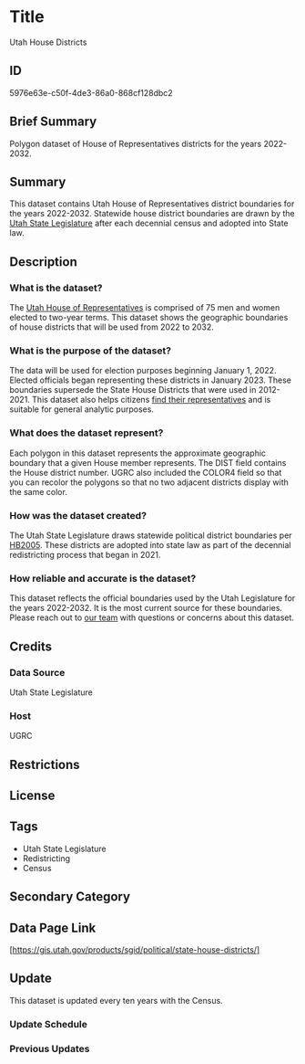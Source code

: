 # Title

Utah House Districts

## ID

5976e63e-c50f-4de3-86a0-868cf128dbc2

## Brief Summary

Polygon dataset of House of Representatives districts for the years 2022-2032.

## Summary  

This dataset contains Utah House of Representatives district boundaries for the years 2022-2032. Statewide house district boundaries are drawn by the [Utah State Legislature](https://le.utah.gov/) after each decennial census and adopted into State law.

## Description

### What is the dataset?

The [Utah House of Representatives](https://house.utleg.gov/about-the-house/) is comprised of 75 men and women elected to two-year terms. This dataset shows the geographic boundaries of house districts that will be used from 2022 to 2032.

### What is the purpose of the dataset?

The data will be used for election purposes beginning January 1, 2022. Elected officials began representing these districts in January 2023. These boundaries supersede the State House Districts that were used in 2012-2021. This dataset also helps citizens [find their representatives](https://le.utah.gov/GIS/findDistrict.jsp) and is suitable for general analytic purposes.

### What does the dataset represent?

Each polygon in this dataset represents the approximate geographic boundary that a given House member represents. The DIST field contains the House district number. UGRC also included the COLOR4 field so that you can recolor the polygons so that no two adjacent districts display with the same color.

### How was the dataset created?

The Utah State Legislature draws statewide political district boundaries per [HB2005](https://le.utah.gov/~2021S2/bills/hbillint/HB2005.pdf). These districts are adopted into state law as part of the decennial redistricting process that began in 2021.

### How reliable and accurate is the dataset?

This dataset reflects the official boundaries used by the Utah Legislature for the years 2022-2032. It is the most current source for these boundaries. Please reach out to [our team](https://gis.utah.gov/contact/) with questions or concerns about this dataset.

## Credits

### Data Source

Utah State Legislature

### Host

UGRC

## Restrictions

## License

## Tags

- Utah State Legislature
- Redistricting
- Census

## Secondary Category

## Data Page Link

[https://gis.utah.gov/products/sgid/political/state-house-districts/]

## Update

This dataset is updated every ten years with the Census.

### Update Schedule

### Previous Updates
